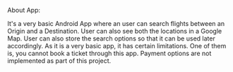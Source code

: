 About App:

It's a very basic Android App where an user can search flights between an Origin and a Destination. User can also see both the locations in a Google Map. User can also store the search options so that it can be used later accordingly. As it is a very basic app, it has certain limitations. One of them is, you cannot book a ticket through this app. Payment options are not implemented as part of this project.




